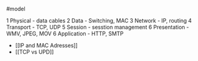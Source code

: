 #model


1 Physical - data cables
2 Data - Switching, MAC
3 Network - IP, routing
4 Transport - TCP, UDP
5 Session - sesstion management
6 Presentation - WMV, JPEG, MOV
6 Application - HTTP, SMTP






[^related]: 
- [[IP and MAC Adresses]]  
- [[TCP vs UPD]]

